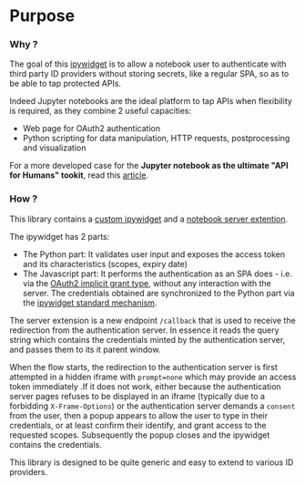 # Purpose

### Why ?

The goal of this [ipywidget](https://ipywidgets.readthedocs.io/en/latest/) is to allow a notebook user to authenticate with third party ID providers without storing secrets, like a regular SPA, so as to be able to tap protected APIs.

Indeed Jupyter notebooks are the ideal platform to tap APIs when flexibility is required, as they combine 2 useful capacities:

-   Web page for OAuth2 authentication
-   Python scripting for data manipulation, HTTP requests, postprocessing and visualization

For a more developed case for the **Jupyter notebook as the ultimate "API for Humans" tookit**, read this [article](TBD).

### How ?

This library contains a [custom ipywidget](https://blog.jupyter.org/authoring-custom-jupyter-widgets-2884a462e724) and a [notebook server extention](https://jupyter-notebook.readthedocs.io/en/stable/extending/handlers.html#writing-a-notebook-server-extension).

The ipywidget has 2 parts:

-   The Python part: It validates user input and exposes the access token and its characteristics (scopes, expiry date)
-   The Javascript part: It performs the authentication as an SPA does - i.e. via the [OAuth2 implicit grant type](https://oauth.net/2/grant-types/implicit/), without any interaction with the server. The credentials obtained are synchronized to the Python part via the [ipywidget standard mechanism](https://ipywidgets.readthedocs.io/en/latest/examples/Widget%20Low%20Level.html#Synchronized-state).

The server extension is a new endpoint `/callback` that is used to receive the redirection from the authentication server. In essence it reads the query string which contains the credentials minted by the authentication server, and passes them to its it parent window.

When the flow starts, the redirection to the authentication server is first attempted in a hidden iframe with `prompt=none` which may provide an access token immediately .If it does not work, either because the authentication server pages refuses to be displayed in an iframe (typically due to a forbidding `X-Frame-Options`) or the authentication server demands a `consent` from the user, then a popup appears to allow the user to type in their credentials, or at least confirm their identify, and grant access to the requested scopes. Subsequently the popup closes and the ipywidget contains the credentials.

This library is designed to be quite generic and easy to extend to various ID providers.

